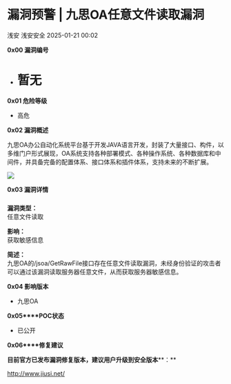 #  漏洞预警 | 九思OA任意文件读取漏洞   
浅安  浅安安全   2025-01-21 00:02  
  
**0x00 漏洞编号**  
- # 暂无  
  
**0x01 危险等级**  
- 高危  
  
**0x02 漏洞概述**  
  
九思OA办公自动化系统平台基于开发JAVA语言开发，封装了大量接口、构件，以多维门户形式展现，OA系统支持各种部署模式、各种操作系统、各种数据库和中间件，并具备完备的配置体系、接口体系和插件体系，支持未来的不断扩展。  
  
![](https://mmbiz.qpic.cn/sz_mmbiz_png/7stTqD182SUa31NzHTaaCIE7AEkrcLPY19woVFm92BcBkqLZMpqoPl9Rc4PBnWbibQHDRRaevxJNIKjxIWLdLlw/640?wx_fmt=other&from=appmsg&tp=webp&wxfrom=5&wx_lazy=1&wx_co=1 "")  
  
**0x03 漏洞详情**  
###   
  
**漏洞类型：**  
任意文件读取  
  
**影响：**  
获取敏感信息  
  
**简述：**  
九思OA的/jsoa/GetRawFile接口存在任意文件读取漏洞，未经身份验证的攻击者可以通过该漏洞读取服务器任意文件，从而获取服务器敏感信息。  
  
**0x04 影响版本**  
- 九思OA  
  
**0x05****POC状态**  
- 已公开  
  
**0x06****修复建议**  
  
**目前官方已发布漏洞修复版本，建议用户升级到安全版本****：**  
  
http://www.jiusi.net/  
  
  
  
